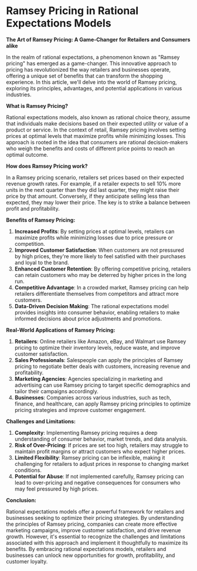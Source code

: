 # Ramsey Pricing in Rational Expectations Models

**The Art of Ramsey Pricing: A Game-Changer for Retailers and Consumers alike**

In the realm of rational expectations, a phenomenon known as "Ramsey pricing" has emerged as a game-changer. This innovative approach to pricing has revolutionized the way retailers and businesses operate, offering a unique set of benefits that can transform the shopping experience. In this article, we'll delve into the world of Ramsey pricing, exploring its principles, advantages, and potential applications in various industries.

**What is Ramsey Pricing?**

Rational expectations models, also known as rational choice theory, assume that individuals make decisions based on their expected utility or value of a product or service. In the context of retail, Ramsey pricing involves setting prices at optimal levels that maximize profits while minimizing losses. This approach is rooted in the idea that consumers are rational decision-makers who weigh the benefits and costs of different price points to reach an optimal outcome.

**How does Ramsey Pricing work?**

In a Ramsey pricing scenario, retailers set prices based on their expected revenue growth rates. For example, if a retailer expects to sell 10% more units in the next quarter than they did last quarter, they might raise their price by that amount. Conversely, if they anticipate selling less than expected, they may lower their price. The key is to strike a balance between profit and profitability.

**Benefits of Ramsey Pricing:**

1. **Increased Profits**: By setting prices at optimal levels, retailers can maximize profits while minimizing losses due to price pressure or competition.
2. **Improved Customer Satisfaction**: When customers are not pressured by high prices, they're more likely to feel satisfied with their purchases and loyal to the brand.
3. **Enhanced Customer Retention**: By offering competitive pricing, retailers can retain customers who may be deterred by higher prices in the long run.
4. **Competitive Advantage**: In a crowded market, Ramsey pricing can help retailers differentiate themselves from competitors and attract more customers.
5. **Data-Driven Decision Making**: The rational expectations model provides insights into consumer behavior, enabling retailers to make informed decisions about price adjustments and promotions.

**Real-World Applications of Ramsey Pricing:**

1. **Retailers**: Online retailers like Amazon, eBay, and Walmart use Ramsey pricing to optimize their inventory levels, reduce waste, and improve customer satisfaction.
2. **Sales Professionals**: Salespeople can apply the principles of Ramsey pricing to negotiate better deals with customers, increasing revenue and profitability.
3. **Marketing Agencies**: Agencies specializing in marketing and advertising can use Ramsey pricing to target specific demographics and tailor their campaigns accordingly.
4. **Businesses**: Companies across various industries, such as tech, finance, and healthcare, can apply Ramsey pricing principles to optimize pricing strategies and improve customer engagement.

**Challenges and Limitations:**

1. **Complexity**: Implementing Ramsey pricing requires a deep understanding of consumer behavior, market trends, and data analysis.
2. **Risk of Over-Pricing**: If prices are set too high, retailers may struggle to maintain profit margins or attract customers who expect higher prices.
3. **Limited Flexibility**: Ramsey pricing can be inflexible, making it challenging for retailers to adjust prices in response to changing market conditions.
4. **Potential for Abuse**: If not implemented carefully, Ramsey pricing can lead to over-pricing and negative consequences for consumers who may feel pressured by high prices.

**Conclusion:**

Rational expectations models offer a powerful framework for retailers and businesses seeking to optimize their pricing strategies. By understanding the principles of Ramsey pricing, companies can create more effective marketing campaigns, improve customer satisfaction, and drive revenue growth. However, it's essential to recognize the challenges and limitations associated with this approach and implement it thoughtfully to maximize its benefits. By embracing rational expectations models, retailers and businesses can unlock new opportunities for growth, profitability, and customer loyalty.
